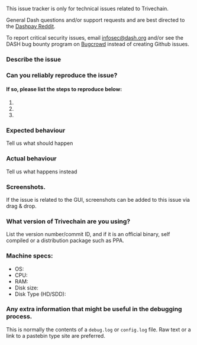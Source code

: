 <!--- Remove sections that do not apply -->

This issue tracker is only for technical issues related to Trivechain.

General Dash questions and/or support requests and are best directed to the [Dashpay Reddit](https://www.reddit.com/r/dashpay/).

To report critical security issues, email infosec@dash.org and/or see the DASH bug bounty program on [Bugcrowd](https://bugcrowd.com/dashdigitalcash) instead of creating Github issues.

### Describe the issue

### Can you reliably reproduce the issue?
#### If so, please list the steps to reproduce below:
1.
2.
3.

### Expected behaviour
Tell us what should happen

### Actual behaviour
Tell us what happens instead

### Screenshots.
If the issue is related to the GUI, screenshots can be added to this issue via drag & drop.

### What version of Trivechain are you using?
List the version number/commit ID, and if it is an official binary, self compiled or a distribution package such as PPA.

### Machine specs:
- OS:
- CPU:
- RAM:
- Disk size:
- Disk Type (HD/SDD):

### Any extra information that might be useful in the debugging process.
This is normally the contents of a `debug.log` or `config.log` file. Raw text or a link to a pastebin type site are preferred.
